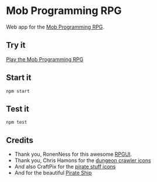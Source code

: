# Mob Programming RPG

Web app for the [Mob Programming RPG](https://github.com/willemlarsen/mobprogrammingrpg).

## Try it

[Play the Mob Programming RPG](http://gregorriegler.com/mob-programming-rpg/)

## Start it

`npm start`

## Test it

`npm test`

## Credits

- Thank you, RonenNess for this awesome [RPGUI](https://github.com/RonenNess/RPGUI).
- Thank you, Chris Hamons for the [dungeon crawler icons](https://opengameart.org/content/dungeon-crawl-32x32-tiles)
- And also CraftPix for the [pirate stuff icons](https://opengameart.org/content/48-pirate-stuff-icons)
- And for the beautiful [Pirate Ship](https://www.flaticon.com/free-icon/pirate-ship_1907877)
